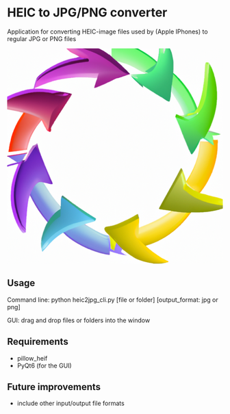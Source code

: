 # HEIC to JPG/PNG converter 
Application for converting HEIC-image files used by (Apple IPhones) to regular JPG or PNG files 

![Screenshot](https://github.com/ferbcn/heic2jpg/blob/master/icon.png?raw=true)

## Usage
Command line: python heic2jpg_cli.py [file or folder] [output_format: jpg or png] 

GUI: drag and drop files or folders into the window

## Requirements
- pillow_heif
- PyQt6 (for the GUI)

## Future improvements
- include other input/output file formats 